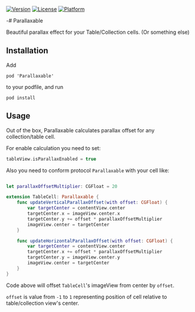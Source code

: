 [![Version](https://img.shields.io/cocoapods/v/Parallaxable.svg?style=flat-square)](http://cocoapods.org/pods/Parallaxable)
[![License](https://img.shields.io/cocoapods/l/Parallaxable.svg?style=flat-square)](http://cocoapods.org/pods/Parallaxable)
[![Platform](https://img.shields.io/cocoapods/p/Parallaxable.svg?style=flat-square)](http://cocoapods.org/pods/Parallaxable)

-# Parallaxable

Beautiful parallax effect for your Table/Collection cells. (Or something else)

## Installation
Add

`pod 'Parallaxable'`

to your podfile, and run

`pod install`

## Usage
Out of the box, Parallaxable calculates parallax offset for any collection/table cell.

For enable calculation you need to set:

```swift
tableView.isParallaxEnabled = true
```

Also you need to conform protocol `Parallaxable` with your cell like: 

```swift

let parallaxOffsetMultiplier: CGFloat = 20

extension TableCell: Parallaxable {
    func updateVerticalParallaxOffset(with offset: CGFloat) {
        var targetCenter = contentView.center
        targetCenter.x = imageView.center.x
        targetCenter.y += offset * parallaxOffsetMultiplier
        imageView.center = targetCenter
    }

    func updateHorizontalParallaxOffset(with offset: CGFloat) {
        var targetCenter = contentView.center
        targetCenter.x += offset * parallaxOffsetMultiplier
        targetCenter.y = imageView.center.y
        imageView.center = targetCenter
    }
}
```
Code above will offset `TableCell`'s imageView from center by `offset`.

`offset` is value from `-1` to `1` representing position of cell relative to table/collection view's center.
